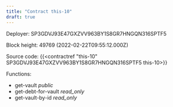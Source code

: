 ```yaml
---
title: "Contract this-10"
draft: true
---
```

Deployer: SP3GDVJ93E47GXZVV963BY1S8GR7HNGQN316SPTF5


 



Block height: 49769 (2022-02-22T09:55:12.000Z)

Source code: {{<contractref "this-10" SP3GDVJ93E47GXZVV963BY1S8GR7HNGQN316SPTF5 this-10>}}

Functions:

* get-vault _public_
* get-debt-for-vault _read_only_
* get-vault-by-id _read_only_
